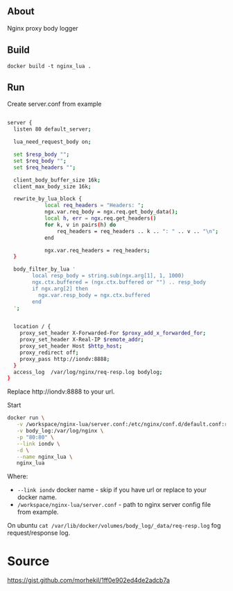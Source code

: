 ## About
Nginx proxy body logger

## Build

`docker build -t nginx_lua .`

## Run

Create server.conf from example
```bash

server {
  listen 80 default_server;

  lua_need_request_body on;

  set $resp_body "";
  set $req_body "";
  set $req_headers "";

  client_body_buffer_size 16k;
  client_max_body_size 16k;

  rewrite_by_lua_block {
            local req_headers = "Headers: ";
            ngx.var.req_body = ngx.req.get_body_data();
            local h, err = ngx.req.get_headers()
            for k, v in pairs(h) do
                req_headers = req_headers .. k .. ": " .. v .. "\n";
            end

            ngx.var.req_headers = req_headers;
  }

  body_filter_by_lua '
        local resp_body = string.sub(ngx.arg[1], 1, 1000)
        ngx.ctx.buffered = (ngx.ctx.buffered or "") .. resp_body
        if ngx.arg[2] then
          ngx.var.resp_body = ngx.ctx.buffered
        end
  ';


  location / {
    proxy_set_header X-Forwarded-For $proxy_add_x_forwarded_for;
    proxy_set_header X-Real-IP $remote_addr;
    proxy_set_header Host $http_host;
    proxy_redirect off;
    proxy_pass http://iondv:8888;
  }
  access_log  /var/log/nginx/req-resp.log bodylog;
}

```

Replace http://iondv:8888 to your url.

Start 
```bash
docker run \
   -v /workspace/nginx-lua/server.conf:/etc/nginx/conf.d/default.conf:ro \
   -v body_log:/var/log/nginx \
   -p "80:80" \
   --link iondv \
   -d \
   --name nginx_lua \
   nginx_lua
```
Where:
* `--link iondv` docker name - skip if you have url or replace to your docker name.
* `/workspace/nginx-lua/server.conf` - path to nginx server config file from example.

On ubuntu `cat /var/lib/docker/volumes/body_log/_data/req-resp.log` fog request/response log.

# Source 
https://gist.github.com/morhekil/1ff0e902ed4de2adcb7a
